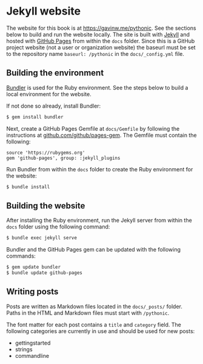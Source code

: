 # Jekyll website

The website for this book is at https://gavinw.me/pythonic. See the sections below to build and run the website locally. The site is built with [Jekyll](https://jekyllrb.com) and hosted with [GitHub Pages](https://pages.github.com) from within the `docs` folder. Since this is a GitHub project website (not a user or organization website) the baseurl must be set to the repository name `baseurl: /pythonic` in the `docs/_config.yml` file.

## Building the environment

[Bundler](https://bundler.io) is used for the Ruby environment. See the steps below to build a local environment for the website.

If not done so already, install Bundler:

```bash
$ gem install bundler
```

Next, create a GitHub Pages Gemfile at `docs/Gemfile` by following the instructions at [github.com/github/pages-gem](https://github.com/github/pages-gem). The Gemfile must contain the following:

```
source 'https://rubygems.org'
gem 'github-pages', group: :jekyll_plugins
```

Run Bundler from within the `docs` folder to create the Ruby environment for the website:

```bash
$ bundle install
```

## Building the website

After installing the Ruby environment, run the Jekyll server from within the `docs` folder using the following command:

```bash
$ bundle exec jekyll serve
```

Bundler and the GitHub Pages gem can be updated with the following commands:

```bash
$ gem update bundler
$ bundle update github-pages
```

## Writing posts

Posts are written as Markdown files located in the `docs/_posts/` folder. Paths in the HTML and Markdown files must start with `/pythonic`.

The font matter for each post contains a `title` and `category` field. The following categories are currently in use and should be used for new posts:

- gettingstarted
- strings
- commandline
